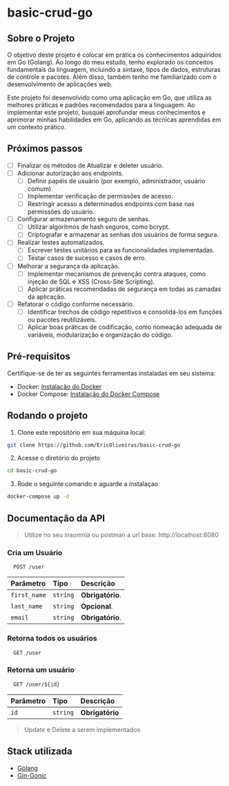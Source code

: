 # basic-crud-go
## Sobre o Projeto

O objetivo deste projeto é colocar em prática os conhecimentos adquiridos em Go (Golang). Ao longo do meu estudo, tenho explorado os conceitos fundamentais da linguagem, incluindo a sintaxe, tipos de dados, estruturas de controle e pacotes. Além disso, também tenho me familiarizado com o desenvolvimento de aplicações web.

Este projeto foi desenvolvido como uma aplicação em Go, que utiliza as melhores práticas e padrões recomendados para a linguagem. Ao implementar este projeto, busquei aprofundar meus conhecimentos e aprimorar minhas habilidades em Go, aplicando as técnicas aprendidas em um contexto prático.

## Próximos passos
- [ ] Finalizar os métodos de Atualizar e deleter usuário.
- [ ] Adicionar autorização aos endpoints.
  - [ ] Definir papéis de usuário (por exemplo, administrador, usuário comum).
  - [ ] Implementar verificação de permissões de acesso.
  - [ ] Restringir acesso a determinados endpoints com base nas permissões do usuário.
- [ ] Configurar armazenamento seguro de senhas.
  - [ ] Utilizar algoritmos de hash seguros, como bcrypt.
  - [ ] Criptografar e armazenar as senhas dos usuários de forma segura.
- [ ] Realizar testes automatizados.
  - [ ] Escrever testes unitários para as funcionalidades implementadas.
  - [ ] Testar casos de sucesso e casos de erro.
- [ ] Melhorar a segurança da aplicação.
  - [ ] Implementar mecanismos de prevenção contra ataques, como injeção de SQL e XSS (Cross-Site Scripting).
  - [ ] Aplicar práticas recomendadas de segurança em todas as camadas da aplicação.
- [ ] Refatorar o código conforme necessário.
  - [ ] Identificar trechos de código repetitivos e consolidá-los em funções ou pacotes reutilizáveis.
  - [ ] Aplicar boas práticas de codificação, como nomeação adequada de variáveis, modularização e organização do código.

## Pré-requisitos

Certifique-se de ter as seguintes ferramentas instaladas em seu sistema:

- Docker: [Instalação do Docker](https://docs.docker.com/get-docker/)
- Docker Compose: [Instalação do Docker Compose ](https://docs.docker.com/compose/)

## Rodando o projeto

1. Clone este repositório em sua máquina local:

```bash
git clone https://github.com/EricOliveiras/basic-crud-go
```
2. Acesse o diretório do projeto
```bash
cd basic-crud-go  
```
3. Rode o seguinte comando e aguarde a instalaçao
```bash
docker-compose up -d
```
## Documentação da API

>Utilize no seu insomnia ou postman a url base: http://localhost:8080

### Cria um Usuário

```http
  POST /user
```

| Parâmetro   | Tipo       | Descrição                           |
| :---------- | :--------- | :---------------------------------- |
| `first_name` | `string` | **Obrigatório**.|
| `last_name` | `string` | **Opcional**.|
| `email` | `string` | **Obrigatório**.|

### Retorna todos os usuários

```http
  GET /user
```

### Retorna um usuário

```http
  GET /user/${id}
```

| Parâmetro   | Tipo       | Descrição                                   |
| :---------- | :--------- | :------------------------------------------ |
| `id`      | `string` | **Obrigatório**|


>Update e Delete a serem implementados
## Stack utilizada

- [Golang](https://go.dev/)
- [Gin-Gonic](https://gin-gonic.com/)